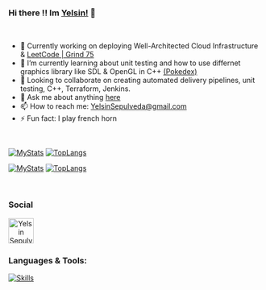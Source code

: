 ### Hi there !! Im [Yelsin!](https://github.com/Yorisoft) 👋

<br />

- 🔭 Currently working on deploying Well-Architected Cloud Infrastructure & [LeetCode | Grind 75](https://leetcode.com/u/Yorisoft/) 
- 🌱 I’m currently learning about unit testing and how to use differnet graphics library like SDL & OpenGL in C++ [(Pokedex)](https://github.com/Yorisoft/pokedex_miyoo)
- 👯 Looking to collaborate on creating automated delivery pipelines, unit testing, C++, Terraform, Jenkins. 
- 💬 Ask me about anything [here](https://github.com/Yorisoft/Yorisoft/issues)
- 📫 How to reach me: YelsinSepulveda@gmail.com
- ⚡ Fun fact: I play french horn

<br />

<!-- Dark mode -->
[![MyStats](https://github-readme-stats.vercel.app/api?username=Yorisoft&show_icons=true&theme=github_dark_dimmed)](https://github.com/Yorisoft/github-readme-stats#gh-dark-mode-only)
[![TopLangs](https://github-readme-stats.vercel.app/api/top-langs/?username=Yorisoft&hide=c,objective-c,c%23,Roff,shell,perl,shaderlab,makefile,xslt,m4,cmake,asp.net&hide_progress=true&show_icons=true&theme=github_dark_dimmed)](https://github.com/Yorisoft/github-readme-stats#gh-dark-mode-only)

<!-- Light mode -->
[![MyStats](https://github-readme-stats.vercel.app/api?username=Yorisoft&show_icons=true&theme=shadow_blue)](https://github.com/Yorisoft/github-readme-stats#gh-light-mode-only)
[![TopLangs](https://github-readme-stats.vercel.app/api/top-langs/?username=Yorisoft&hide=c,objective-c,c%23,Roff,shell,perl,shaderlab,makefile,xslt,m4,cmake,asp.net&hide_progress=true&show_icons=true&theme=shadow_blue)](https://github.com/Yorisoft/github-readme-stats#gh-light-mode-only)



<br />

### Social
<p align="center" style="margin:auto">
<a target="_blank" href="https://www.linkedin.com/in/yelsin-sepulveda-lara" >
  <img align="left" alt="Yelsin Sepulveda | LinkedIn" width="50px" src="https://cdn.freebiesupply.com/logos/large/2x/linkedin-icon-logo-png-transparent.png" />
</a>
</p>

<br />
<br />
<br />

### Languages & Tools:
<p align="left" style="margin:auto">
  <a href="#">
    <img src="https://skillicons.dev/icons?i=cpp,java,python,js,react,nodejs,sqlite,jenkins,terraform,docker,grafana,prometheus,linux,git,aws,bash,vim,vscode,visualstudio" alt="Skills" />
  </a>
</p>
